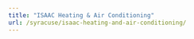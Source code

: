 ```yaml
---
title: "ISAAC Heating & Air Conditioning"
url: /syracuse/isaac-heating-and-air-conditioning/
---
```

